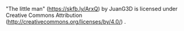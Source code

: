 "The little man" (https://skfb.ly/ArxQ) by JuanG3D is licensed under Creative Commons Attribution (http://creativecommons.org/licenses/by/4.0/) .